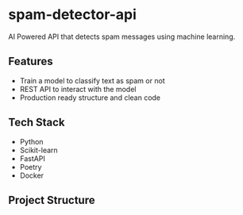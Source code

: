 # spam-detector-api

AI Powered API that detects spam messages using machine learning.

## Features
- Train a model to classify text as spam or not
- REST API to interact with the model
- Production ready structure and clean code

## Tech Stack
- Python
- Scikit-learn
- FastAPI
- Poetry
- Docker

## Project Structure